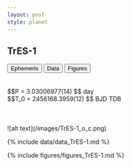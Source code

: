 ```yaml
---
layout: post
style: planet
---
```

<script src="../js/planets.js"></script>

## TrES-1

<!-- Tab links -->
<div class="tab">
<button class="tablinks" onclick="openCity(event, 'Ephemeris')">Ephemeris</button>
<button class="tablinks" onclick="openCity(event, 'Data')">Data</button>
<button class="tablinks" onclick="openCity(event, 'Figures')">Figures</button>
</div>

<!-- Tab content -->
<div id="Ephemeris" class="tabcontent" markdown="1">
<br/><br/>
$$P = 3.03006977(14) $$ day <br/>
$$T_0 = 2456168.3959(12) $$ BJD TDB
<br/><br/>
<br/><br/>
![alt text](/images/TrES-1_o_c.png)
</div>


<div id="Data" class="tabcontent" markdown="1">

{% include data/data_TrES-1.md %}

</div>

<div id="Figures" class="tabcontent" markdown="1">
{% include figures/figures_TrES-1.md %}
</div>


<script src="../js/tabs.js"></script>


